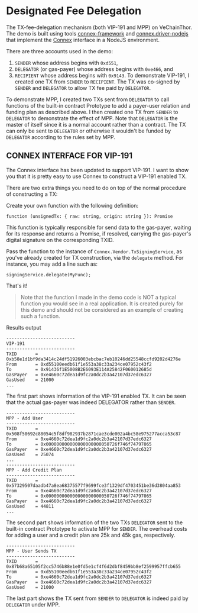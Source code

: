 # Designated Fee Delegation 

The TX-fee-delegation mechanism (both VIP-191 and MPP) on VeChainThor. The demo is built using tools [connex-framework](https://github.com/vechain/connex-framework) and [connex.driver-nodejs](https://github.com/vechain/connex.driver-nodejs) that implement the [Connex](https://github.com/vechain/connex) interface in a NodeJS environment. 

There are three accounts used in the demo:

1. `SENDER` whose address begins with `0xd551`,
2. `DELEGATOR` (or gas-payer) whose address begins with `0xe466`, and
3. `RECIPIENT` whose address begins with `0x9143`.
To demonstrate VIP-191, I created one TX from `SENDER` to `RECIPIENT`. The TX was co-signed by `SENDER` and `DELEGATOR` to allow TX fee paid by `DELEGATOR`.

To demonstrate MPP, I created two TXs sent from `DELEGATOR` to call functions of the built-in contract Prototype to add a payer-user relation and funding plan as described above. I then created one TX from `SENDER` to `DELEGATOR` to demonstrate the effect of MPP. Note that `DELEGATOR` is the master of itself since it is a normal account rather than a contract. The TX can only be sent to `DELEGATOR` or otherwise it wouldn't be funded by `DELEGATOR` according to the rules set by MPP.

## CONNEX INTERFACE FOR VIP-191

The Connex interface has been updated to support VIP-191. I want to show you that it is pretty easy to use Connex to construct a VIP-191 enabled TX.

There are two extra things you need to do on top of the normal procedure of constructing a TX:

Create your own function with the following definition:

`function (unsignedTx: { raw: string, origin: string }): Promise`

This function is typically responsible for send data to the gas-payer, waiting for its response and returns a Promise, if resolved, carrying the gas-payer's digital signature on the corresponding TXID.

Pass the function to the instance of `Connex.Vendor.TxSigningService`, as you've already created for TX construction, via the `delegate` method. For instance, you may add a line such as:

`signingService.delegate(MyFunc);`

That's it!

>Note that the function I made in the demo code is NOT a typical function you would see in a real application. It is created purely for this demo and should not be considered as an example of creating such a function.

Results output

```
--------------------------
VIP-191
--------------------------
TXID       = 0xb58e1d1bf9da3414c24df51926003ebcbac7eb10246dd25548ccfd9202d4276e
From       = 0xd55100eedb61f1e553a38c33a234ce07952c43f2
To         = 0x91436f1E5008B2E6093E114A25842F060012685d
GasPayer   = 0xe4660c72dea1d9fc2a0dc2b3a42107d37edc6327
GasUsed    = 21000
...
```

The first part shows information of the VIP-191 enabled TX. It can be seen that the actual gas-payer was indeed DELEGATOR rather than `SENDER`.

```
--------------------------
MPP - Add User
--------------------------
TXID       = 0x508f50692c88054c5f8df982937b2871cae3cde002a4bc58e975277acca53c87
From       = 0xe4660c72dea1d9fc2a0dc2b3a42107d37edc6327
To         = 0x000000000000000000000050726f746f74797065
GasPayer   = 0xe4660c72dea1d9fc2a0dc2b3a42107d37edc6327
GasUsed    = 25074
...
--------------------------
MPP - Add Credit Plan
--------------------------
TXID       = 0x57329507daadb47a8ea68375577f9699fce3f1329df4703451be36d3804aa853
From       = 0xe4660c72dea1d9fc2a0dc2b3a42107d37edc6327
To         = 0x000000000000000000000050726f746f74797065
GasPayer   = 0xe4660c72dea1d9fc2a0dc2b3a42107d37edc6327
GasUsed    = 44811
...
```

The second part shows information of the two TXs `DELEGATOR` sent to the built-in contract Prototype to activate MPP for `SENDER`. The overhead costs for adding a user and a credit plan are 25k and 45k gas, respectively.

```
--------------------------
MPP - User Sends TX
--------------------------
TXID       = 0x87b68a65105f2cc5746b88e1e0fd5e1cf4f6d2dbf8459bb8ef2599957ffcb655
From       = 0xd55100eedb61f1e553a38c33a234ce07952c43f2
To         = 0xe4660c72dea1d9fc2a0dc2b3a42107d37edc6327
GasPayer   = 0xe4660c72dea1d9fc2a0dc2b3a42107d37edc6327
GasUsed    = 21000
```

The last part shows the TX sent from `SENDER` to `DELEGATOR` is indeed paid by `DELEGATOR` under MPP.